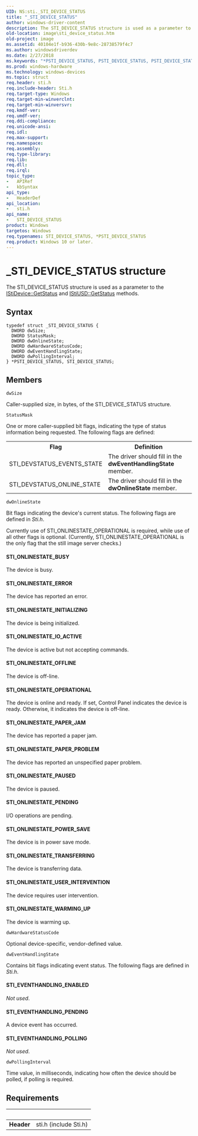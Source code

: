 ```yaml
---
UID: NS:sti._STI_DEVICE_STATUS
title: "_STI_DEVICE_STATUS"
author: windows-driver-content
description: The STI_DEVICE_STATUS structure is used as a parameter to the IStiDevice::GetStatus and IStiUSD::GetStatus methods.
old-location: image\sti_device_status.htm
old-project: image
ms.assetid: 40104e1f-b936-430b-9e8c-28738579f4c7
ms.author: windowsdriverdev
ms.date: 2/27/2018
ms.keywords: "*PSTI_DEVICE_STATUS, PSTI_DEVICE_STATUS, PSTI_DEVICE_STATUS structure pointer [Imaging Devices], STI_DEVICE_STATUS, STI_DEVICE_STATUS structure [Imaging Devices], _STI_DEVICE_STATUS, image.sti_device_status, sti/PSTI_DEVICE_STATUS, sti/STI_DEVICE_STATUS, stifnc_9581d5c4-a5c5-4115-8e9e-33f3da4806c6.xml"
ms.prod: windows-hardware
ms.technology: windows-devices
ms.topic: struct
req.header: sti.h
req.include-header: Sti.h
req.target-type: Windows
req.target-min-winverclnt: 
req.target-min-winversvr: 
req.kmdf-ver: 
req.umdf-ver: 
req.ddi-compliance: 
req.unicode-ansi: 
req.idl: 
req.max-support: 
req.namespace: 
req.assembly: 
req.type-library: 
req.lib: 
req.dll: 
req.irql: 
topic_type:
-	APIRef
-	kbSyntax
api_type:
-	HeaderDef
api_location:
-	sti.h
api_name:
-	STI_DEVICE_STATUS
product: Windows
targetos: Windows
req.typenames: STI_DEVICE_STATUS, *PSTI_DEVICE_STATUS
req.product: Windows 10 or later.
---
```


# _STI_DEVICE_STATUS structure
The STI_DEVICE_STATUS structure is used as a parameter to the <a href="https://msdn.microsoft.com/library/windows/hardware/ff543752">IStiDevice::GetStatus</a> and <a href="https://msdn.microsoft.com/library/windows/hardware/ff543823">IStiUSD::GetStatus</a> methods.

## Syntax
```
typedef struct _STI_DEVICE_STATUS {
  DWORD dwSize;
  DWORD StatusMask;
  DWORD dwOnlineState;
  DWORD dwHardwareStatusCode;
  DWORD dwEventHandlingState;
  DWORD dwPollingInterval;
} *PSTI_DEVICE_STATUS, STI_DEVICE_STATUS;
```

## Members


`dwSize`

Caller-supplied size, in bytes, of the STI_DEVICE_STATUS structure.

`StatusMask`

One or more caller-supplied bit flags, indicating the type of status information being requested. The following flags are defined:

<table>
<tr>
<th>Flag</th>
<th>Definition</th>
</tr>
<tr>
<td>
STI_DEVSTATUS_EVENTS_STATE

</td>
<td>
The driver should fill in the <b>dwEventHandlingState</b> member.

</td>
</tr>
<tr>
<td>
STI_DEVSTATUS_ONLINE_STATE 

</td>
<td>
The driver should fill in the <b>dwOnlineState</b> member.

</td>
</tr>
</table>

`dwOnlineState`

Bit flags indicating the device's current status. The following flags are defined in <i>Sti.h</i>.

Currently use of STI_ONLINESTATE_OPERATIONAL is required, while use of all other flags is optional. (Currently, STI_ONLINESTATE_OPERATIONAL is the only flag that the still image server checks.)





#### STI_ONLINESTATE_BUSY

The device is busy.





#### STI_ONLINESTATE_ERROR

The device has reported an error.





#### STI_ONLINESTATE_INITIALIZING

The device is being initialized.





#### STI_ONLINESTATE_IO_ACTIVE

The device is active but not accepting commands.





#### STI_ONLINESTATE_OFFLINE

The device is off-line.





#### STI_ONLINESTATE_OPERATIONAL

The device is online and ready. If set, Control Panel indicates the device is ready. Otherwise, it indicates the device is off-line.





#### STI_ONLINESTATE_PAPER_JAM

The device has reported a paper jam.





#### STI_ONLINESTATE_PAPER_PROBLEM

The device has reported an unspecified paper problem.





#### STI_ONLINESTATE_PAUSED

The device is paused.





#### STI_ONLINESTATE_PENDING

I/O operations are pending.





#### STI_ONLINESTATE_POWER_SAVE

The device is in power save mode.





#### STI_ONLINESTATE_TRANSFERRING

The device is transferring data.





#### STI_ONLINESTATE_USER_INTERVENTION

The device requires user intervention.





#### STI_ONLINESTATE_WARMING_UP

The device is warming up.

`dwHardwareStatusCode`

Optional device-specific, vendor-defined value.

`dwEventHandlingState`

Contains bit flags indicating event status. The following flags are defined in <i>Sti.h</i>.





#### STI_EVENTHANDLING_ENABLED

<i>Not used</i>.





#### STI_EVENTHANDLING_PENDING

A device event has occurred.





#### STI_EVENTHANDLING_POLLING

<i>Not used</i>.

`dwPollingInterval`

Time value, in milliseconds, indicating how often the device should be polled, if polling is required.


## Requirements
| &nbsp; | &nbsp; |
| ---- |:---- |
| **Header** | sti.h (include Sti.h) |